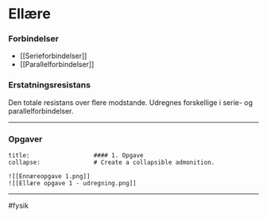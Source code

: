# Ellære

### Forbindelser
- [[Serieforbindelser]]
- [[Parallelforbindelser]]

### Erstatningsresistans
Den totale resistans over flere modstande. Udregnes forskellige i serie- og parallelforbindelser.

---
### Opgaver

```ad-example # Admonition type. See below for a list of available types.
title:                  #### 1. Opgave
collapse:               # Create a collapsible admonition.

![[Ennæreopgave 1.png]]
![[Ellære opgave 1 - udregning.png]]

```

---
#fysik 